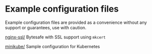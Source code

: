 # Example configuration files

Example configuration files are provided as a convenience without any support or guarantees, use with caution.

[nginx-ssl/](nginx-ssl) Bytesafe with SSL support using `mkcert`

[minikube/](minikube) Sample configuration for Kubernetes
